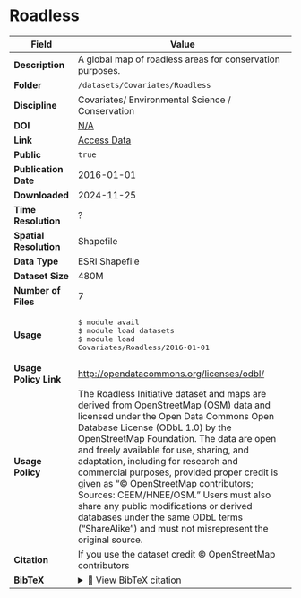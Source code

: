 # Roadless

| Field | Value |
|--------|-------|
| **Description** | A global map of roadless areas for conservation purposes. |
| **Folder** | `/datasets/Covariates/Roadless` |
| **Discipline** | Covariates/ Environmental Science / Conservation |
| **DOI** | [N/A](https://doi.org/N/A) |
| **Link** | [Access Data](http://www.roadless.online/data/) |
| **Public** | `true` |
| **Publication Date** | 2016-01-01 |
| **Downloaded** | 2024-11-25 |
| **Time Resolution** | ? |
| **Spatial Resolution** | Shapefile |
| **Data Type** | ESRI Shapefile |
| **Dataset Size** | 480M |
| **Number of Files** | 7 |
| **Usage** | <pre>&#36; module avail<br>&#36; module load datasets<br>&#36; module load Covariates/Roadless/2016-01-01</pre> |
| **Usage Policy Link** | http://opendatacommons.org/licenses/odbl/ |
| **Usage Policy** | The Roadless Initiative dataset and maps are derived from OpenStreetMap (OSM) data and licensed under the Open Data Commons Open Database License (ODbL 1.0) by the OpenStreetMap Foundation. The data are open and freely available for use, sharing, and adaptation, including for research and commercial purposes, provided proper credit is given as “© OpenStreetMap contributors; Sources: CEEM/HNEE/OSM.” Users must also share any public modifications or derived databases under the same ODbL terms (“ShareAlike”) and must not misrepresent the original source. |
| **Citation** | If you use the dataset credit © OpenStreetMap contributors |
| **BibTeX** | <details><summary>📜 View BibTeX citation</summary><pre>ChatGPT said:<br><br>The Roadless Initiative dataset and maps are derived from OpenStreetMap (OSM) data and licensed under the Open Data Commons Open Database License (ODbL 1.0) by the OpenStreetMap Foundation. The data are open and freely available for use, sharing, and adaptation, including for research and commercial purposes, provided proper credit is given as “© OpenStreetMap contributors; Sources: CEEM/HNEE/OSM.” Users must also share any public modifications or derived databases under the same ODbL terms (“ShareAlike”) and must not misrepresent the original source.</pre> |
